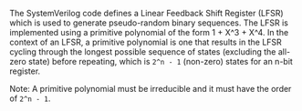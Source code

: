 The SystemVerilog code defines a Linear Feedback Shift Register (LFSR) which is used to generate pseudo-random binary sequences. The LFSR is implemented using a primitive polynomial of the form 1 + X^3 + X^4. In the context of an LFSR, a primitive polynomial is one that results in the LFSR cycling through the longest possible sequence of states (excluding the all-zero state) before repeating, which is `2^n - 1` (non-zero) states for an n-bit register.

Note: A primitive polynomial must be irreducible and it must have the order of `2^n - 1`.
